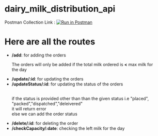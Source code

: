 # dairy_milk_distribution_api
Postman Collection Link : [![Run in Postman](https://run.pstmn.io/button.svg)](https://app.getpostman.com/run-collection/13991890-c767e61b-7cf9-4c41-9bca-897467375fe1?action=collection%2Ffork&collection-url=entityId%3D13991890-c767e61b-7cf9-4c41-9bca-897467375fe1%26entityType%3Dcollection%26workspaceId%3Da3aae886-dee3-42b5-8914-46c6485c7c24)
# Here are all the routes
<ul>
    <li><b>/add</b>: for adding the orders
       <br> <p>The orders will only be added if the total milk ordered is <b><</b> max milk for the day</p> 
    </li>
    <li><b>/update/:id</b>: for updating the orders</li>
    <li><b>/updateStatus/:id</b>: for updating the status of the orders</li><br>
    <p>
        if the status is provided other than than the given status i.e <span>"placed", "packed","dispatched","deleivered"</span><br>
        it will return error <br>
        else we can add the order status
    </p>
    <li><b>/delete/:id</b>:  for deleting the order</li>
    <li><b>/checkCapacity/:date</b>:  checking the left milk for the day</li>
</ul>
